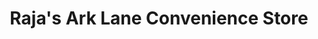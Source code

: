 ---
title: "Raja's Ark Lane Convenience Store"
url: /glasgow/rajas-ark-lane-convenience-store/
shop: convenience
---